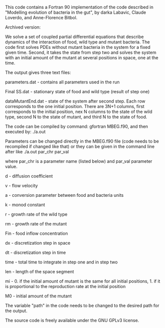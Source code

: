 This code contains a Fortran 90 implementation of the code described in "Modelling evolution of bacteria in the gut", by darka Labavic, Claude Loverdo, and  Anne-Florence Bitbol.

Archived version:

We solve a set of coupled partial differential equations that describe dynamics of the interaction of food, wild type and mutant bacteria. The code first solves PDEs without mutant bacteria in the system for a fixed given time. Second, it takes the state from step two and solves the system with an initial amount of the mutant at several positions in space, one at the time.

The output gives three text files:

parameters.dat - contains all parameters used in the run

Final SS.dat  - stationary state of food and wild type (result of step one)

dataMutantEnd.dat - state of the system after second step. Each row corresponds to the one initial position. There are 3N+1 columns, first corresponds to the initial position, nex N columns to the state of the wild type, second N to the state of mutant, and third N to the state of food.

The code can be compiled by command: gfortran MBEG.f90, and then executed by: ./a.out

Parameters can be changed directly in the MBEG.f90 file (code needs to be recompiled if changed like that) or they can be given in the command line after like ./a.out  par_chr par_val 

where par_chr is a parameter name (listed below) and par_val parameter value.

d - diffusion coefficient

v - flow velocity

a - conversion parameter between food and bacteria units

k - monod constant

r - growth rate of the wild type

rm - growth rate of the mutant

Fin - food inflow concentration

dx - discretization step in space

dt - discretization step in time

time - total time to integrate in step one and in step two 

len - length of the space segment

mi - 0. if the initial amount of mutant is the same for all initial positions, 1. if it is proportional to the reproduction rate at the initial position

M0 - initial amount of the mutant 

The variable "path" in the code needs to be changed to the desired path for the output.

The source code is freely available under the GNU GPLv3 license.


